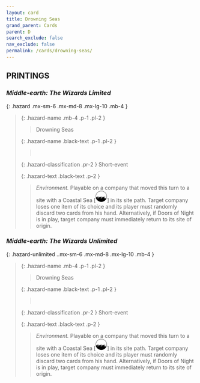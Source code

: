```yaml
---
layout: card
title: Drowning Seas
grand_parent: Cards
parent: D
search_exclude: false
nav_exclude: false
permalink: /cards/drowning-seas/
---
```


## PRINTINGS


### _Middle-earth: The Wizards Limited_

{: .hazard .mx-sm-6 .mx-md-8 .mx-lg-10 .mb-4 }
> {: .hazard-name .mb-4 .p-1 .pl-2 }
> > <div class="hazard-mp"></div>
> > <div class="card-name">Drowning Seas</div>
>
> {: .hazard-name .black-text .p-1 .pl-2 }
> > &nbsp;
>
> {: .hazard-classification .pr-2 }
> Short-event
>
> {: .hazard-text .black-text .p-2 }
> > _Environment._ Playable on a company that moved this turn to a site with a Coastal Sea \[![](/assets/images/coastalsea.svg)] in its site path. Target company loses one item of its choice and its player must randomly discard two cards from his hand. Alternatively, if Doors of Night is in play, target company must immediately return to its site of origin. 
>

### _Middle-earth: The Wizards Unlimited_

{: .hazard-unlimited ..mx-sm-6 .mx-md-8 .mx-lg-10 .mb-4 }
> {: .hazard-name .mb-4 .p-1 .pl-2 }
> > <div class="hazard-mp"></div>
> > <div class="card-name">Drowning Seas</div>
>
> {: .hazard-name .black-text .p-1 .pl-2 }
> > &nbsp;
>
> {: .hazard-classification .pr-2 }
> Short-event
>
> {: .hazard-text .black-text .p-2 }
> > _Environment._ Playable on a company that moved this turn to a site with a Coastal Sea \[![](/assets/images/coastalsea.svg)] in its site path. Target company loses one item of its choice and its player must randomly discard two cards from his hand. Alternatively, if Doors of Night is in play, target company must immediately return to its site of origin. 
>

